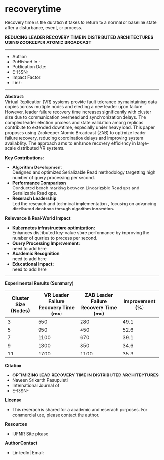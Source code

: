 # recoverytime
Recovery time is the duration it takes to return to a normal or baseline state after a disturbance, event, or process. 

**REDUCING LEADER RECOVERY TIME IN DISTRIBUTED ARCHITECTURES USING ZOOKEEPER ATOMIC BROADCAST**
***
* Author: 
* Published In : 
* Publication Date:
* E-ISSN:
* Impact Factor:
* Link:
***
**Abstract**:\
Virtual Replication (VR) systems provide fault tolerance by maintaining data copies across multiple nodes and electing a new leader upon failure. However, leader failure recovery time increases significantly with cluster size due to communication overhead and synchronization delays. The complex leader election process and state validation among replicas contribute to extended downtime, especially under heavy load. This paper proposes using Zookeeper Atomic Broadcast (ZAB) to optimize leader failure recovery, reducing coordination delays and improving system availability. The approach aims to enhance recovery efficiency in large-scale distributed VR systems.
 
**Key Contributions:** 
* **Algorithm Development** \
  Designed and optimized Serializable Read methodology targetting high number of query processing per second.
* **Performance Comparison** \
  Conducted bench marking between Linearizable Read qps and Serializable Read qps.
* **Reserach Leadership** \
  Led the research and technical implementation , focusing on advancing distributed database through algorithm innovation.

**Relevance & Real-World Impact**
* **Kubernetes infrastructure optimization:**\
    Enhances distributed key-value store performance by improving the number of queries to process per second.
* **Query Processing Improvement:** \
    need to add here
* **Academic Recognition :** \
    need to add here
* **Educational Impact:** \
    need to add here
***
**Experimental Results (Summary)**


| Cluster Size (Nodes) | VR Leader Failure Recovery Time (ms) | ZAB Leader Failure Recovery Time (ms) | Improvement (%) |
| ---------------------| ------------------------------------ | ------------------------------------- | ----------------|
| 3                    | 550                                  | 280                                   | 49.1            |
| 5                    | 950                                  | 450                                   | 52.6            |
| 7                    | 1100                                 | 670                                   | 39.1            |
| 9                    | 1300                                 | 850                                   | 34.6            |
| 11                   | 1700                                 | 1100                                  | 35.3            |

**Citation**
* **OPTIMIZING LEAD RECOVERY TIME IN DISTRIBUTED ARCHITECTURES**
*   Naveen Srikanth Pasupuleti
*   International Journal of
*   E-ISSN- 

**License**
* This reserach is shared for a academic and reserach purposes. For commercial use, please contact the author.

**Resources**
* IJFMR Site please 

**Author Contact** 
  * LinkedIn| Email:



